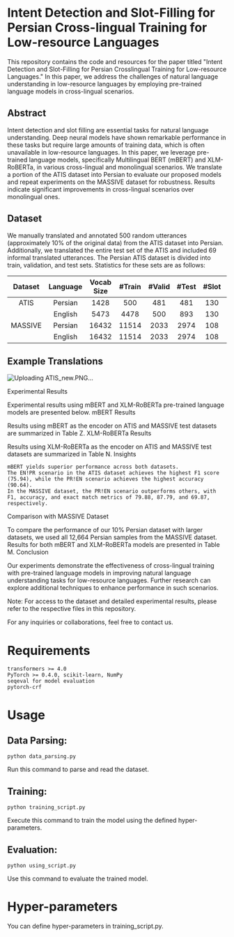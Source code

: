 # Intent Detection and Slot-Filling for Persian Cross-lingual Training for Low-resource Languages
This repository contains the code and resources for the paper titled "Intent Detection and Slot-Filling for Persian Crosslingual Training for Low-resource Languages." In this paper, we address the challenges of natural language understanding in low-resource languages by employing pre-trained language models in cross-lingual scenarios.

## Abstract

Intent detection and slot filling are essential tasks for natural language understanding. Deep neural models have shown remarkable performance in these tasks but require large amounts of training data, which is often unavailable in low-resource languages. In this paper, we leverage pre-trained language models, specifically Multilingual BERT (mBERT) and XLM-RoBERTa, in various cross-lingual and monolingual scenarios. We translate a portion of the ATIS dataset into Persian to evaluate our proposed models and repeat experiments on the MASSIVE dataset for robustness. Results indicate significant improvements in cross-lingual scenarios over monolingual ones.

## Dataset

We manually translated and annotated 500 random utterances (approximately 10% of the original data) from the ATIS dataset into Persian. Additionally, we translated the entire test set of the ATIS and included 69 informal translated utterances. The Persian ATIS dataset is divided into train, validation, and test sets. Statistics for these sets are as follows:

| Dataset      | Language       | Vocab Size    | #Train        | #Valid        | #Test         | #Slot         | #Intent
| :---:        |     :---:      |    :---:      |    :---:      |    :---:      |    :---:      |    :---:      |    :---:      |
| ATIS         | Persian        | 1428          | 500           | 481           | 481           | 130           | 26            |
|              | English        | 5473          | 4478          | 500           | 893           | 130           | 26            |
| MASSIVE      | Persian        | 16432         | 11514         | 2033          | 2974          | 108           | 60            |
|              | English        | 16432         | 11514         | 2033          | 2974          | 108           | 60            |

## Example Translations

![Uploading ATIS_new.PNG…]()


Experimental Results

Experimental results using mBERT and XLM-RoBERTa pre-trained language models are presented below.
mBERT Results

Results using mBERT as the encoder on ATIS and MASSIVE test datasets are summarized in Table Z.
XLM-RoBERTa Results

Results using XLM-RoBERTa as the encoder on ATIS and MASSIVE test datasets are summarized in Table N.
Insights

    mBERT yields superior performance across both datasets.
    The EN!PR scenario in the ATIS dataset achieves the highest F1 score (75.94), while the PR!EN scenario achieves the highest accuracy (90.64).
    In the MASSIVE dataset, the PR!EN scenario outperforms others, with F1, accuracy, and exact match metrics of 79.88, 87.79, and 69.87, respectively.

Comparison with MASSIVE Dataset

To compare the performance of our 10% Persian dataset with larger datasets, we used all 12,664 Persian samples from the MASSIVE dataset. Results for both mBERT and XLM-RoBERTa models are presented in Table M.
Conclusion

Our experiments demonstrate the effectiveness of cross-lingual training with pre-trained language models in improving natural language understanding tasks for low-resource languages. Further research can explore additional techniques to enhance performance in such scenarios.

Note: For access to the dataset and detailed experimental results, please refer to the respective files in this repository.

For any inquiries or collaborations, feel free to contact us.

# Requirements

    transformers >= 4.0
    PyTorch >= 0.4.0, scikit-learn, NumPy
    seqeval for model evaluation
    pytorch-crf

# Usage

## Data Parsing:

    python data_parsing.py

Run this command to parse and read the dataset.
    
## Training:

    python training_script.py

Execute this command to train the model using the defined hyper-parameters.
    
## Evaluation:

    python using_script.py

Use this command to evaluate the trained model.

# Hyper-parameters

You can define hyper-parameters in training_script.py.
